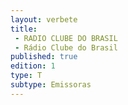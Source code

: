```yaml
---
layout: verbete
title:
 - RADIO CLUBE DO BRASIL
 - Rádio Clube do Brasil
published: true
edition: 1  
type: T
subtype: Emissoras
---
```


